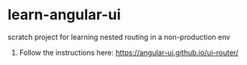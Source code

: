 # learn-angular-ui
scratch project for learning nested routing in a non-production env

1. Follow the instructions here: https://angular-ui.github.io/ui-router/
